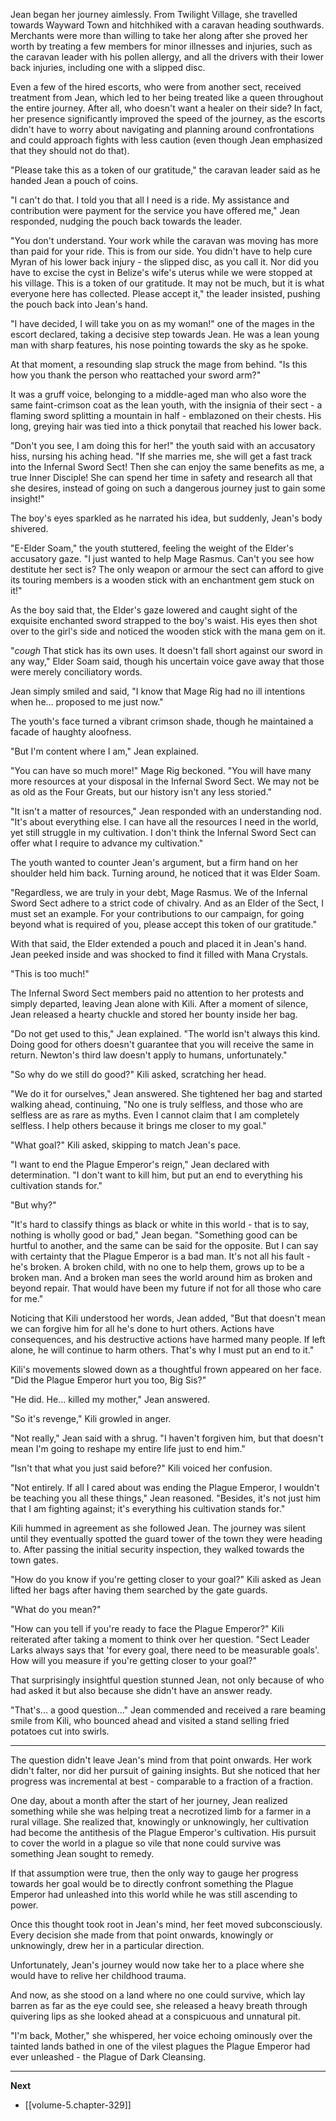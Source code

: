 
Jean began her journey aimlessly. From Twilight Village, she travelled towards Wayward Town and hitchhiked with a caravan heading southwards. Merchants were more than willing to take her along after she proved her worth by treating a few members for minor illnesses and injuries, such as the caravan leader with his pollen allergy, and all the drivers with their lower back injuries, including one with a slipped disc.

Even a few of the hired escorts, who were from another sect, received treatment from Jean, which led to her being treated like a queen throughout the entire journey. After all, who doesn't want a healer on their side? In fact, her presence significantly improved the speed of the journey, as the escorts didn't have to worry about navigating and planning around confrontations and could approach fights with less caution (even though Jean emphasized that they should not do that).

"Please take this as a token of our gratitude," the caravan leader said as he handed Jean a pouch of coins.

"I can't do that. I told you that all I need is a ride. My assistance and contribution were payment for the service you have offered me," Jean responded, nudging the pouch back towards the leader.

"You don't understand. Your work while the caravan was moving has more than paid for your ride. This is from our side. You didn't have to help cure Myran of his lower back injury - the slipped disc, as you call it. Nor did you have to excise the cyst in Belize's wife's uterus while we were stopped at his village. This is a token of our gratitude. It may not be much, but it is what everyone here has collected. Please accept it," the leader insisted, pushing the pouch back into Jean's hand.

"I have decided, I will take you on as my woman!" one of the mages in the escort declared, taking a decisive step towards Jean. He was a lean young man with sharp features, his nose pointing towards the sky as he spoke.

At that moment, a resounding slap struck the mage from behind. "Is this how you thank the person who reattached your sword arm?"

It was a gruff voice, belonging to a middle-aged man who also wore the same faint-crimson coat as the lean youth, with the insignia of their sect - a flaming sword splitting a mountain in half - emblazoned on their chests. His long, greying hair was tied into a thick ponytail that reached his lower back.

"Don't you see, I am doing this for her!" the youth said with an accusatory hiss, nursing his aching head. "If she marries me, she will get a fast track into the Infernal Sword Sect! Then she can enjoy the same benefits as me, a true Inner Disciple! She can spend her time in safety and research all that she desires, instead of going on such a dangerous journey just to gain some insight!"

The boy's eyes sparkled as he narrated his idea, but suddenly, Jean's body shivered.

"E-Elder Soam," the youth stuttered, feeling the weight of the Elder's accusatory gaze. "I just wanted to help Mage Rasmus. Can't you see how destitute her sect is? The only weapon or armour the sect can afford to give its touring members is a wooden stick with an enchantment gem stuck on it!"

As the boy said that, the Elder's gaze lowered and caught sight of the exquisite enchanted sword strapped to the boy's waist. His eyes then shot over to the girl's side and noticed the wooden stick with the mana gem on it.

"*cough* That stick has its own uses. It doesn't fall short against our sword in any way," Elder Soam said, though his uncertain voice gave away that those were merely conciliatory words.

Jean simply smiled and said, "I know that Mage Rig had no ill intentions when he... proposed to me just now."

The youth's face turned a vibrant crimson shade, though he maintained a facade of haughty aloofness.

"But I'm content where I am," Jean explained.

"You can have so much more!" Mage Rig beckoned. "You will have many more resources at your disposal in the Infernal Sword Sect. We may not be as old as the Four Greats, but our history isn't any less storied."

"It isn't a matter of resources," Jean responded with an understanding nod. "It's about everything else. I can have all the resources I need in the world, yet still struggle in my cultivation. I don't think the Infernal Sword Sect can offer what I require to advance my cultivation."

The youth wanted to counter Jean's argument, but a firm hand on her shoulder held him back. Turning around, he noticed that it was Elder Soam.

"Regardless, we are truly in your debt, Mage Rasmus. We of the Infernal Sword Sect adhere to a strict code of chivalry. And as an Elder of the Sect, I must set an example. For your contributions to our campaign, for going beyond what is required of you, please accept this token of our gratitude."

With that said, the Elder extended a pouch and placed it in Jean's hand. Jean peeked inside and was shocked to find it filled with Mana Crystals.

"This is too much!"

The Infernal Sword Sect members paid no attention to her protests and simply departed, leaving Jean alone with Kili. After a moment of silence, Jean released a hearty chuckle and stored her bounty inside her bag.

"Do not get used to this," Jean explained. "The world isn't always this kind. Doing good for others doesn't guarantee that you will receive the same in return. Newton's third law doesn't apply to humans, unfortunately."

"So why do we still do good?" Kili asked, scratching her head.

"We do it for ourselves," Jean answered. She tightened her bag and started walking ahead, continuing, "No one is truly selfless, and those who are selfless are as rare as myths. Even I cannot claim that I am completely selfless. I help others because it brings me closer to my goal."

"What goal?" Kili asked, skipping to match Jean's pace.

"I want to end the Plague Emperor's reign," Jean declared with determination. "I don't want to kill him, but put an end to everything his cultivation stands for."

"But why?"

"It's hard to classify things as black or white in this world - that is to say, nothing is wholly good or bad," Jean began. "Something good can be hurtful to another, and the same can be said for the opposite. But I can say with certainty that the Plague Emperor is a bad man. It's not all his fault - he's broken. A broken child, with no one to help them, grows up to be a broken man. And a broken man sees the world around him as broken and beyond repair. That would have been my future if not for all those who care for me."

Noticing that Kili understood her words, Jean added, "But that doesn't mean we can forgive him for all he's done to hurt others. Actions have consequences, and his destructive actions have harmed many people. If left alone, he will continue to harm others. That's why I must put an end to it."

Kili's movements slowed down as a thoughtful frown appeared on her face. "Did the Plague Emperor hurt you too, Big Sis?"

"He did. He... killed my mother," Jean answered.

"So it's revenge," Kili growled in anger.

"Not really," Jean said with a shrug. "I haven't forgiven him, but that doesn't mean I'm going to reshape my entire life just to end him."

"Isn't that what you just said before?" Kili voiced her confusion.

"Not entirely. If all I cared about was ending the Plague Emperor, I wouldn't be teaching you all these things," Jean reasoned. "Besides, it's not just him that I am fighting against; it's everything his cultivation stands for."

Kili hummed in agreement as she followed Jean. The journey was silent until they eventually spotted the guard tower of the town they were heading to. After passing the initial security inspection, they walked towards the town gates.

"How do you know if you're getting closer to your goal?" Kili asked as Jean lifted her bags after having them searched by the gate guards.

"What do you mean?"

"How can you tell if you're ready to face the Plague Emperor?" Kili reiterated after taking a moment to think over her question. "Sect Leader Larks always says that 'for every goal, there need to be measurable goals'. How will you measure if you're getting closer to your goal?"

That surprisingly insightful question stunned Jean, not only because of who had asked it but also because she didn't have an answer ready.

"That's... a good question..." Jean commended and received a rare beaming smile from Kili, who bounced ahead and visited a stand selling fried potatoes cut into swirls.

____

The question didn't leave Jean's mind from that point onwards. Her work didn't falter, nor did her pursuit of gaining insights. But she noticed that her progress was incremental at best - comparable to a fraction of a fraction.

One day, about a month after the start of her journey, Jean realized something while she was helping treat a necrotized limb for a farmer in a rural village. She realized that, knowingly or unknowingly, her cultivation had become the antithesis of the Plague Emperor's cultivation. His pursuit to cover the world in a plague so vile that none could survive was something Jean sought to remedy.

If that assumption were true, then the only way to gauge her progress towards her goal would be to directly confront something the Plague Emperor had unleashed into this world while he was still ascending to power.

Once this thought took root in Jean's mind, her feet moved subconsciously. Every decision she made from that point onwards, knowingly or unknowingly, drew her in a particular direction.

Unfortunately, Jean's journey would now take her to a place where she would have to relive her childhood trauma.

And now, as she stood on a land where no one could survive, which lay barren as far as the eye could see, she released a heavy breath through quivering lips as she looked ahead at a conspicuous and unnatural pit.

"I'm back, Mother," she whispered, her voice echoing ominously over the tainted lands bathed in one of the vilest plagues the Plague Emperor had ever unleashed - the Plague of Dark Cleansing.

____

**Next**
* [[volume-5.chapter-329]]